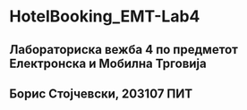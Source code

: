 # HotelBooking_EMT-Lab4

## Лабораториска вежба 4 по предметот Електронска и Мобилна Трговија

## Борис Стојчевски, 203107 ПИТ